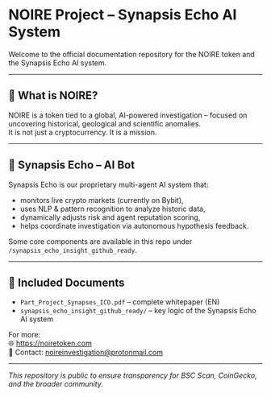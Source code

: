 # NOIRE Project – Synapsis Echo AI System

Welcome to the official documentation repository for the NOIRE token and the Synapsis Echo AI system.

---

## 🔎 What is NOIRE?

NOIRE is a token tied to a global, AI-powered investigation – focused on uncovering historical, geological and scientific anomalies.  
It is not just a cryptocurrency. It is a mission.

---

## 🧠 Synapsis Echo – AI Bot

Synapsis Echo is our proprietary multi-agent AI system that:
- monitors live crypto markets (currently on Bybit),
- uses NLP & pattern recognition to analyze historic data,
- dynamically adjusts risk and agent reputation scoring,
- helps coordinate investigation via autonomous hypothesis feedback.

Some core components are available in this repo under `/synapsis_echo_insight_github_ready`.

---

## 📄 Included Documents

- `Part_Project_Synapses_ICO.pdf` – complete whitepaper (EN)
- `synapsis_echo_insight_github_ready/` – key logic of the Synapsis Echo AI system

For more:  
🌐 https://noiretoken.com  
🔐 Contact: noireinvestigation@protonmail.com

---

_This repository is public to ensure transparency for BSC Scan, CoinGecko, and the broader community._
